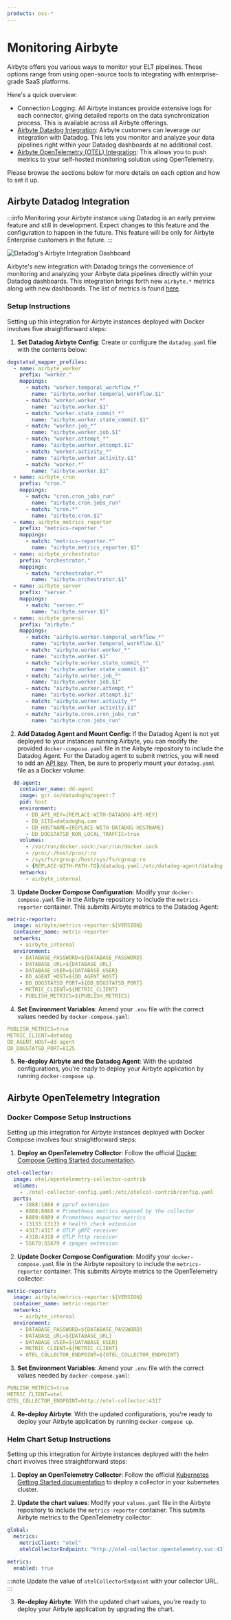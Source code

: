 ```yaml
---
products: oss-*
---
```


# Monitoring Airbyte

Airbyte offers you various ways to monitor your ELT pipelines. These options range from using open-source tools to integrating with enterprise-grade SaaS platforms.

Here's a quick overview:

- Connection Logging: All Airbyte instances provide extensive logs for each connector, giving detailed reports on the data synchronization process. This is available across all Airbyte offerings.
- [Airbyte Datadog Integration](#airbyte-datadog-integration): Airbyte customers can leverage our integration with Datadog. This lets you monitor and analyze your data pipelines right within your Datadog dashboards at no additional cost.
- [Airbyte OpenTelemetry (OTEL) Integration](#airbyte-opentelemetry-integration): This allows you to push metrics to your self-hosted monitoring solution using OpenTelemetry.

Please browse the sections below for more details on each option and how to set it up.

## Airbyte Datadog Integration

:::info
Monitoring your Airbyte instance using Datadog is an early preview feature and still in development.
Expect changes to this feature and the configuration to happen in the future. This feature will be
only for Airbyte Enterprise customers in the future.
:::

![Datadog's Airbyte Integration Dashboard](assets/DatadogAirbyteIntegration_OutOfTheBox_Dashboard.png)

Airbyte's new integration with Datadog brings the convenience of monitoring and analyzing your Airbyte data pipelines directly within your Datadog dashboards.
This integration brings forth new `airbyte.*` metrics along with new dashboards. The list of metrics is found [here](https://docs.datadoghq.com/integrations/airbyte/#data-collected).

### Setup Instructions

Setting up this integration for Airbyte instances deployed with Docker involves five straightforward steps:

1. **Set Datadog Airbyte Config**: Create or configure the `datadog.yaml` file with the contents below:

```yaml
dogstatsd_mapper_profiles:
  - name: airbyte_worker
    prefix: "worker."
    mappings:
      - match: "worker.temporal_workflow_*"
        name: "airbyte.worker.temporal_workflow.$1"
      - match: "worker.worker_*"
        name: "airbyte.worker.$1"
      - match: "worker.state_commit_*"
        name: "airbyte.worker.state_commit.$1"
      - match: "worker.job_*"
        name: "airbyte.worker.job.$1"
      - match: "worker.attempt_*"
        name: "airbyte.worker.attempt.$1"
      - match: "worker.activity_*"
        name: "airbyte.worker.activity.$1"
      - match: "worker.*"
        name: "airbyte.worker.$1"
  - name: airbyte_cron
    prefix: "cron."
    mappings:
      - match: "cron.cron_jobs_run"
        name: "airbyte.cron.jobs_run"
      - match: "cron.*"
        name: "airbyte.cron.$1"
  - name: airbyte_metrics_reporter
    prefix: "metrics-reporter."
    mappings:
      - match: "metrics-reporter.*"
        name: "airbyte.metrics_reporter.$1"
  - name: airbyte_orchestrator
    prefix: "orchestrator."
    mappings:
      - match: "orchestrator.*"
        name: "airbyte.orchestrator.$1"
  - name: airbyte_server
    prefix: "server."
    mappings:
      - match: "server.*"
        name: "airbyte.server.$1"
  - name: airbyte_general
    prefix: "airbyte."
    mappings:
      - match: "airbyte.worker.temporal_workflow_*"
        name: "airbyte.worker.temporal_workflow.$1"
      - match: "airbyte.worker.worker_*"
        name: "airbyte.worker.$1"
      - match: "airbyte.worker.state_commit_*"
        name: "airbyte.worker.state_commit.$1"
      - match: "airbyte.worker.job_*"
        name: "airbyte.worker.job.$1"
      - match: "airbyte.worker.attempt_*"
        name: "airbyte.worker.attempt.$1"
      - match: "airbyte.worker.activity_*"
        name: "airbyte.worker.activity.$1"
      - match: "airbyte.cron.cron_jobs_run"
        name: "airbyte.cron.jobs_run"
```

2. **Add Datadog Agent and Mount Config:** If the Datadog Agent is not yet deployed to your instances running Airbyte, you can modify the provided `docker-compose.yaml` file in the Airbyte repository to include the Datadog Agent. For the Datadog agent to submit metrics, you will need to add an [API key](https://docs.datadoghq.com/account_management/api-app-keys/#add-an-api-key-or-client-token). Then, be sure to properly mount your `datadog.yaml` file as a Docker volume:

```yaml
  dd-agent:
    container_name: dd-agent
    image: gcr.io/datadoghq/agent:7
    pid: host
    environment:
      - DD_API_KEY={REPLACE-WITH-DATADOG-API-KEY}
      - DD_SITE=datadoghq.com
      - DD_HOSTNAME={REPLACE-WITH-DATADOG-HOSTNAME}
      - DD_DOGSTATSD_NON_LOCAL_TRAFFIC=true
    volumes:
      - /var/run/docker.sock:/var/run/docker.sock
      - /proc/:/host/proc/:ro
      - /sys/fs/cgroup:/host/sys/fs/cgroup:ro
      - {REPLACE-WITH-PATH-TO}/datadog.yaml:/etc/datadog-agent/datadog.yaml
    networks:
      - airbyte_internal
```

3. **Update Docker Compose Configuration**: Modify your `docker-compose.yaml` file in the Airbyte repository to include the `metrics-reporter` container. This submits Airbyte metrics to the Datadog Agent:

```yaml
metric-reporter:
  image: airbyte/metrics-reporter:${VERSION}
  container_name: metric-reporter
  networks:
    - airbyte_internal
  environment:
    - DATABASE_PASSWORD=${DATABASE_PASSWORD}
    - DATABASE_URL=${DATABASE_URL}
    - DATABASE_USER=${DATABASE_USER}
    - DD_AGENT_HOST=${DD_AGENT_HOST}
    - DD_DOGSTATSD_PORT=${DD_DOGSTATSD_PORT}
    - METRIC_CLIENT=${METRIC_CLIENT}
    - PUBLISH_METRICS=${PUBLISH_METRICS}
```

4. **Set Environment Variables**: Amend your `.env` file with the correct values needed by `docker-compose.yaml`:

```yaml
PUBLISH_METRICS=true
METRIC_CLIENT=datadog
DD_AGENT_HOST=dd-agent
DD_DOGSTATSD_PORT=8125
```

5. **Re-deploy Airbyte and the Datadog Agent**: With the updated configurations, you're ready to deploy your Airbyte application by running `docker-compose up`.

## Airbyte OpenTelemetry Integration

### Docker Compose Setup Instructions

Setting up this integration for Airbyte instances deployed with Docker Compose involves four straightforward steps:

1. **Deploy an OpenTelemetry Collector**: Follow the official [Docker Compose Getting Started documentation](https://opentelemetry.io/docs/collector/getting-started/#docker-compose).

```yaml
otel-collector:
  image: otel/opentelemetry-collector-contrib
  volumes:
    - ./otel-collector-config.yaml:/etc/otelcol-contrib/config.yaml
  ports:
    - 1888:1888 # pprof extension
    - 8888:8888 # Prometheus metrics exposed by the collector
    - 8889:8889 # Prometheus exporter metrics
    - 13133:13133 # health_check extension
    - 4317:4317 # OTLP gRPC receiver
    - 4318:4318 # OTLP http receiver
    - 55679:55679 # zpages extension
```

2. **Update Docker Compose Configuration**: Modify your `docker-compose.yaml` file in the Airbyte repository to include the `metrics-reporter` container. This submits Airbyte metrics to the OpenTelemetry collector:

```yaml
metric-reporter:
  image: airbyte/metrics-reporter:${VERSION}
  container_name: metric-reporter
  networks:
    - airbyte_internal
  environment:
    - DATABASE_PASSWORD=${DATABASE_PASSWORD}
    - DATABASE_URL=${DATABASE_URL}
    - DATABASE_USER=${DATABASE_USER}
    - METRIC_CLIENT=${METRIC_CLIENT}
    - OTEL_COLLECTOR_ENDPOINT=${OTEL_COLLECTOR_ENDPOINT}
```

3. **Set Environment Variables**: Amend your `.env` file with the correct values needed by `docker-compose.yaml`:

```yaml
PUBLISH_METRICS=true
METRIC_CLIENT=otel
OTEL_COLLECTOR_ENDPOINT=http://otel-collector:4317
```

4. **Re-deploy Airbyte**: With the updated configurations, you're ready to deploy your Airbyte application by running `docker-compose up`.

### Helm Chart Setup Instructions

Setting up this integration for Airbyte instances deployed with the helm chart involves three straightforward steps:

1. **Deploy an OpenTelemetry Collector**: Follow the official [Kubernetes Getting Started documentation](https://opentelemetry.io/docs/collector/getting-started/#kubernetes) to deploy a collector in your kubernetes cluster.

2. **Update the chart values**: Modify your `values.yaml` file in the Airbyte repository to include the `metrics-reporter` container. This submits Airbyte metrics to the OpenTelemetry collector:

```yaml
global:
  metrics:
    metricClient: "otel"
    otelCollectorEndpoint: "http://otel-collector.opentelemetry.svc:4317"

metrics:
  enabled: true
```

:::note
Update the value of `otelCollectorEndpoint` with your collector URL.
:::

3. **Re-deploy Airbyte**: With the updated chart values, you're ready to deploy your Airbyte application by upgrading the chart.
